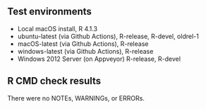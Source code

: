## Test environments
* Local macOS install, R 4.1.3
* ubuntu-latest (via Github Actions), R-release, R-devel, oldrel-1
* macOS-latest (via Github Actions), R-release
* windows-latest (via Github Actions), R-release
* Windows 2012 Server (on Appveyor) R-release, R-devel

## R CMD check results
There were no NOTEs, WARNINGs, or ERRORs.

